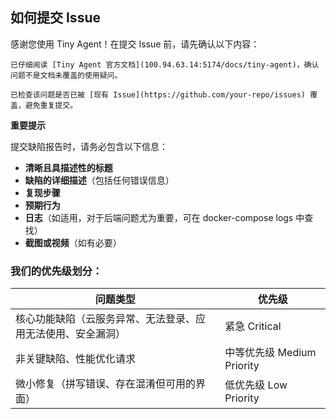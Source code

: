 ## 如何提交 Issue

感谢您使用 Tiny Agent！在提交 Issue 前，请先确认以下内容：

    已仔细阅读 [Tiny Agent 官方文档](100.94.63.14:5174/docs/tiny-agent)，确认问题不是文档未覆盖的使用疑问。

    已检查该问题是否已被 [现有 Issue](https://github.com/your-repo/issues) 覆盖，避免重复提交。

**重要提示**  

提交缺陷报告时，请务必包含以下信息：  
- **清晰且具描述性的标题**  
- **缺陷的详细描述**（包括任何错误信息）  
- **复现步骤**  
- **预期行为**  
- **日志**（如适用，对于后端问题尤为重要，可在 docker-compose logs 中查找）  
- **截图或视频**（如有必要）  

### 我们的优先级划分：  
| **问题类型**                     | **优先级**   |  
|----------------------------------|--------------|  
| 核心功能缺陷（云服务异常、无法登录、应用无法使用、安全漏洞） | 紧急 Critical |  
| 非关键缺陷、性能优化请求         | 中等优先级 Medium Priority |  
| 微小修复（拼写错误、存在混淆但可用的界面） | 低优先级 Low Priority |
